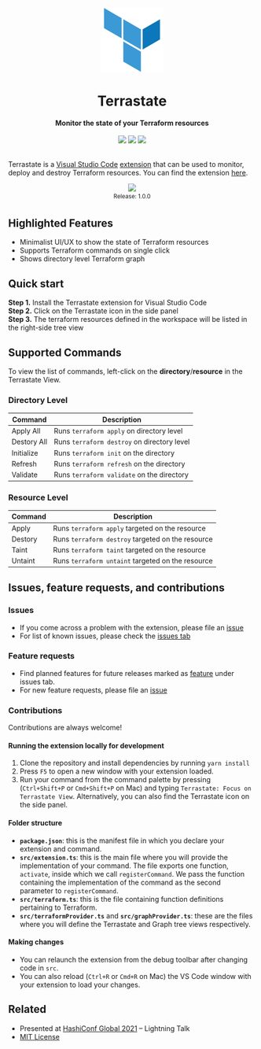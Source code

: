 <div align="center">   
  <img src="https://raw.githubusercontent.com/rohinivsenthil/terrastate/master/media/terrastate.png" height="130"/>
 </div>
<h1 align="center">Terrastate</h1>
<div align="center">
  <strong> Monitor the state of your Terraform resources</strong>  
  <br/> <br/>
  <a href="https://marketplace.visualstudio.com/items?itemName=rohinivsenthil.terrastate&ssr=false#overview"><img src="https://img.shields.io/visual-studio-marketplace/i/rohinivsenthil.terrastate" /></a>
  <a href="https://marketplace.visualstudio.com/items?itemName=rohinivsenthil.terrastate&ssr=false#version-history"><img src="https://img.shields.io/visual-studio-marketplace/v/rohinivsenthil.terrastate" /></a>
  <a href="https://marketplace.visualstudio.com/items?itemName=rohinivsenthil.terrastate&ssr=false#review-details"><img src="https://img.shields.io/visual-studio-marketplace/r/rohinivsenthil.terrastate" /></a>
</div>
<br />

Terrastate is a [Visual Studio Code](https://code.visualstudio.com/) [extension](https://marketplace.visualstudio.com/VSCode) that can be used to monitor, deploy and destroy Terraform resources. You can find the extension [here](https://marketplace.visualstudio.com/items?itemName=rohinivsenthil.terrastate).

<div align="center">
  <img src="https://user-images.githubusercontent.com/42040329/129024519-2017ff8d-229a-402d-83dd-0d623a84ec80.gif"/>
  <br/>
  <sup>Release: 1.0.0</sup>
</div>

## Highlighted Features

- Minimalist UI/UX to show the state of Terraform resources
- Supports Terraform commands on single click
- Shows directory level Terraform graph

## Quick start

**Step 1.** Install the Terrastate extension for Visual Studio Code  
**Step 2.** Click on the Terrastate icon in the side panel  
**Step 3.** The terraform resources defined in the workspace will be listed in the right-side tree view

## Supported Commands

To view the list of commands, left-click on the **directory**/**resource** in the Terrastate View.

### Directory Level

| Command     | Description                                 |
| ----------- | ------------------------------------------- |
| Apply All   | Runs `terraform apply` on directory level   |
| Destory All | Runs `terraform destroy` on directory level |
| Initialize  | Runs `terraform init` on the directory      |
| Refresh     | Runs `terraform refresh` on the directory   |
| Validate    | Runs `terraform validate` on the directory  |

### Resource Level

| Command | Description                                       |
| ------- | ------------------------------------------------- |
| Apply   | Runs `terraform apply` targeted on the resource   |
| Destory | Runs `terraform destroy` targeted on the resource |
| Taint   | Runs `terraform taint` targeted on the resource   |
| Untaint | Runs `terraform untaint` targeted on the resource |

## Issues, feature requests, and contributions

### Issues

- If you come across a problem with the extension, please file an [issue](https://github.com/rohinivsenthil/terrastate/issues/new)
- For list of known issues, please check the [issues tab](https://github.com/rohinivsenthil/terrastate/issues/new)

### Feature requests

- Find planned features for future releases marked as [feature](https://github.com/rohinivsenthil/terrastate/issues?q=is%3Aissue+is%3Aopen+label%3Afeature) under issues tab.
- For new feature requests, please file an [issue](https://github.com/rohinivsenthil/terrastate/issues/new)

### Contributions

Contributions are always welcome!

#### Running the extension locally for development

1. Clone the repository and install dependencies by running `yarn install`
2. Press `F5` to open a new window with your extension loaded.
3. Run your command from the command palette by pressing (`Ctrl+Shift+P` or `Cmd+Shift+P` on Mac) and typing `Terrastate: Focus on Terrastate View`. Alternatively, you can also find the Terrastate icon on the side panel.

#### Folder structure

- **`package.json`**: this is the manifest file in which you declare your extension and command.
- **`src/extension.ts`**: this is the main file where you will provide the implementation of your command. The file exports one function, `activate`, inside which we call `registerCommand`. We pass the function containing the implementation of the command as the second parameter to `registerCommand`.
- **`src/terraform.ts`**: this is the file containing function definitions pertaining to Terraform.
- **`src/terraformProvider.ts`** and **`src/graphProvider.ts`**: these are the files where you will define the Terrastate and Graph tree views respectively.

#### Making changes

- You can relaunch the extension from the debug toolbar after changing code in `src`.
- You can also reload (`Ctrl+R` or `Cmd+R` on Mac) the VS Code window with your extension to load your changes.

## Related

- Presented at [HashiConf Global 2021](https://hashiconf.com/global/) – Lightning Talk 
- [MIT License](<https://github.com/rohinivsenthil/terrastate/blob/master/LICENSE![terrastate](https://user-images.githubusercontent.com/42040329/129020767-85f8e868-48d1-4dd4-92b4-35026c706f40.gif)>)
<!-- - Read the [launch blog]
- Featured #11 Product of the day on
- Featured in **Trending this week** on Visual Studio Code Marketplace -->
